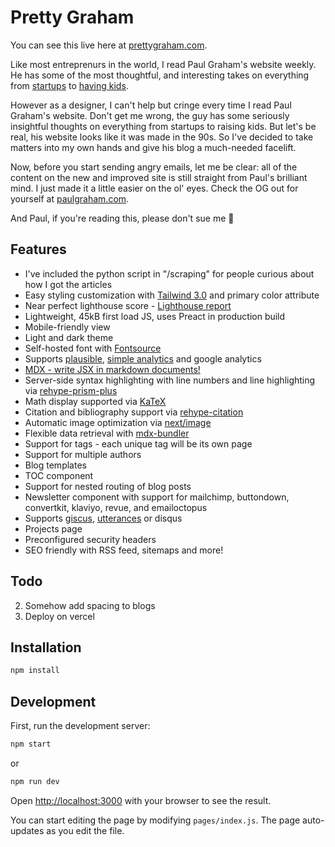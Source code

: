# Pretty Graham

You can see this live here at [prettygraham.com](https://prettygraham.com/blog).

Like most entreprenurs in the world, I read Paul Graham's website weekly. He has some of the most thoughtful, and interesting takes on everything from [startups](http://www.paulgraham.com/ds.html) to [having kids](http://www.paulgraham.com/kids.html).

However as a designer, I can't help but cringe every time I read Paul Graham's website. Don't get me wrong, the guy has some seriously insightful thoughts on everything from startups to raising kids. But let's be real, his website looks like it was made in the 90s. So I've decided to take matters into my own hands and give his blog a much-needed facelift.

Now, before you start sending angry emails, let me be clear: all of the content on the new and improved site is still straight from Paul's brilliant mind. I just made it a little easier on the ol' eyes. Check the OG out for yourself at [paulgraham.com](<(http://www.paulgraham.com/index.html)>).

And Paul, if you're reading this, please don't sue me 🙏

## Features

- I've included the python script in "/scraping" for people curious about how I got the articles
- Easy styling customization with [Tailwind 3.0](https://tailwindcss.com/blog/tailwindcss-v3) and primary color attribute
- Near perfect lighthouse score - [Lighthouse report](https://www.webpagetest.org/result/221104_AiDc59_4WF/)
- Lightweight, 45kB first load JS, uses Preact in production build
- Mobile-friendly view
- Light and dark theme
- Self-hosted font with [Fontsource](https://fontsource.org/)
- Supports [plausible](https://plausible.io/), [simple analytics](https://simpleanalytics.com/) and google analytics
- [MDX - write JSX in markdown documents!](https://mdxjs.com/)
- Server-side syntax highlighting with line numbers and line highlighting via [rehype-prism-plus](https://github.com/timlrx/rehype-prism-plus)
- Math display supported via [KaTeX](https://katex.org/)
- Citation and bibliography support via [rehype-citation](https://github.com/timlrx/rehype-citation)
- Automatic image optimization via [next/image](https://nextjs.org/docs/basic-features/image-optimization)
- Flexible data retrieval with [mdx-bundler](https://github.com/kentcdodds/mdx-bundler)
- Support for tags - each unique tag will be its own page
- Support for multiple authors
- Blog templates
- TOC component
- Support for nested routing of blog posts
- Newsletter component with support for mailchimp, buttondown, convertkit, klaviyo, revue, and emailoctopus
- Supports [giscus](https://github.com/laymonage/giscus), [utterances](https://github.com/utterance/utterances) or disqus
- Projects page
- Preconfigured security headers
- SEO friendly with RSS feed, sitemaps and more!

## Todo

2. Somehow add spacing to blogs
3. Deploy on vercel

## Installation

```bash
npm install
```

## Development

First, run the development server:

```bash
npm start
```

or

```bash
npm run dev
```

Open [http://localhost:3000](http://localhost:3000) with your browser to see the result.

You can start editing the page by modifying `pages/index.js`. The page auto-updates as you edit the file.

